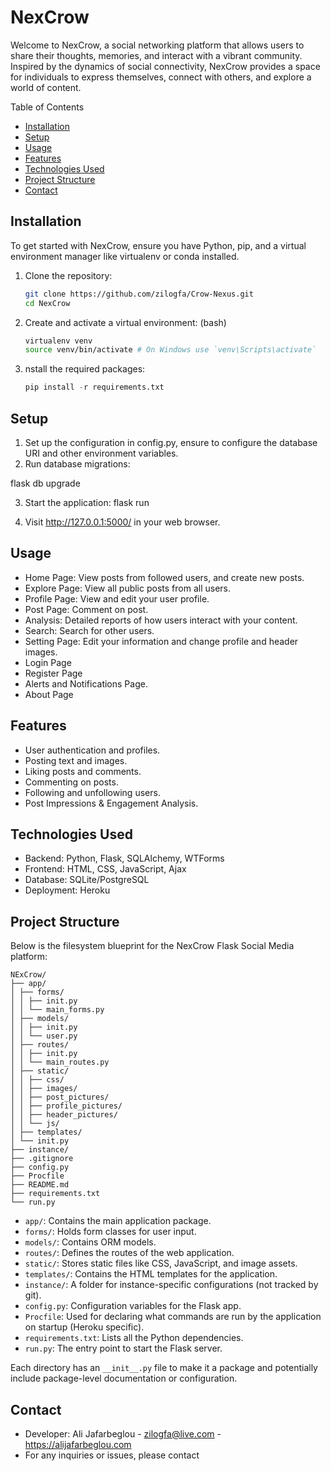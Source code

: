 # NexCrow

Welcome to NexCrow, a social networking platform that allows users to share their thoughts, memories, and interact with a vibrant community. Inspired by the dynamics of social connectivity, NexCrow provides a space for individuals to express themselves, connect with others, and explore a world of content.

Table of Contents

- [Installation](#installation)
- [Setup](#Setup)
- [Usage](#usage)
- [Features](#Features)
- [Technologies Used](#Technologies)
- [Project Structure](#structure)
- [Contact](#contact)

## Installation

To get started with NexCrow, ensure you have Python, pip, and a virtual environment manager like virtualenv or conda installed.

1. Clone the repository:

   ```bash
   git clone https://github.com/zilogfa/Crow-Nexus.git
   cd NexCrow

   ```

2. Create and activate a virtual environment: (bash)

   ```bash
   virtualenv venv
   source venv/bin/activate # On Windows use `venv\Scripts\activate`

   ```

3. nstall the required packages:
   ```python
   pip install -r requirements.txt
   ```

## Setup

1. Set up the configuration in config.py, ensure to configure the database URI and other environment variables.
2. Run database migrations:

flask db upgrade

3. Start the application:
   flask run

4. Visit http://127.0.0.1:5000/ in your web browser.

## Usage

- Home Page: View posts from followed users, and create new posts.
- Explore Page: View all public posts from all users.
- Profile Page: View and edit your user profile.
- Post Page: Comment on post.
- Analysis: Detailed reports of how users interact with your content.
- Search: Search for other users.
- Setting Page: Edit your information and change profile and header images.
- Login Page
- Register Page
- Alerts and Notifications Page.
- About Page

## Features

- User authentication and profiles.
- Posting text and images.
- Liking posts and comments.
- Commenting on posts.
- Following and unfollowing users.
- Post Impressions & Engagement Analysis.

## Technologies Used

- Backend: Python, Flask, SQLAlchemy, WTForms
- Frontend: HTML, CSS, JavaScript, Ajax
- Database: SQLite/PostgreSQL
- Deployment: Heroku

## Project Structure

Below is the filesystem blueprint for the NexCrow Flask Social Media platform:

```
NExCrow/
├── app/
│ ├── forms/
│ │ ├── init.py
│ │ └── main_forms.py
│ ├── models/
│ │ ├── init.py
│ │ └── user.py
│ ├── routes/
│ │ ├── init.py
│ │ └── main_routes.py
│ ├── static/
│ │ ├── css/
│ │ ├── images/
│ │ ├── post_pictures/
│ │ ├── profile_pictures/
│ │ ├── header_pictures/
│ │ └── js/
│ ├── templates/
│ └── init.py
├── instance/
├── .gitignore
├── config.py
├── Procfile
├── README.md
├── requirements.txt
└── run.py
```


- `app/`: Contains the main application package.
- `forms/`: Holds form classes for user input.
- `models/`: Contains ORM models.
- `routes/`: Defines the routes of the web application.
- `static/`: Stores static files like CSS, JavaScript, and image assets.
- `templates/`: Contains the HTML templates for the application.
- `instance/`: A folder for instance-specific configurations (not tracked by git).
- `config.py`: Configuration variables for the Flask app.
- `Procfile`: Used for declaring what commands are run by the application on startup (Heroku specific).
- `requirements.txt`: Lists all the Python dependencies.
- `run.py`: The entry point to start the Flask server.

Each directory has an `__init__.py` file to make it a package and potentially include package-level documentation or configuration.




## Contact
- Developer: Ali Jafarbeglou - zilogfa@live.com - https://alijafarbeglou.com
- For any inquiries or issues, please contact

